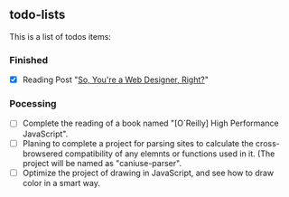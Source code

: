 ## todo-lists

This is a list of todos items:

### Finished

- [x] Reading Post "[So, You're a Web Designer, Right?](https://aleen42.gitbooks.io/personalwiki/content/post/so_a_web_designer/so_a_web_designer.html)"

### Pocessing

- [ ] Complete the reading of a book named "[O`Reilly] High Performance JavaScript".
- [ ] Planing to complete a project for parsing sites to calculate the cross-browsered compatibility of any elemnts or functions used in it. (The project will be named as "caniuse-parser".
- [ ] Optimize the project of drawing in JavaScript, and see how to draw color in a smart way.
